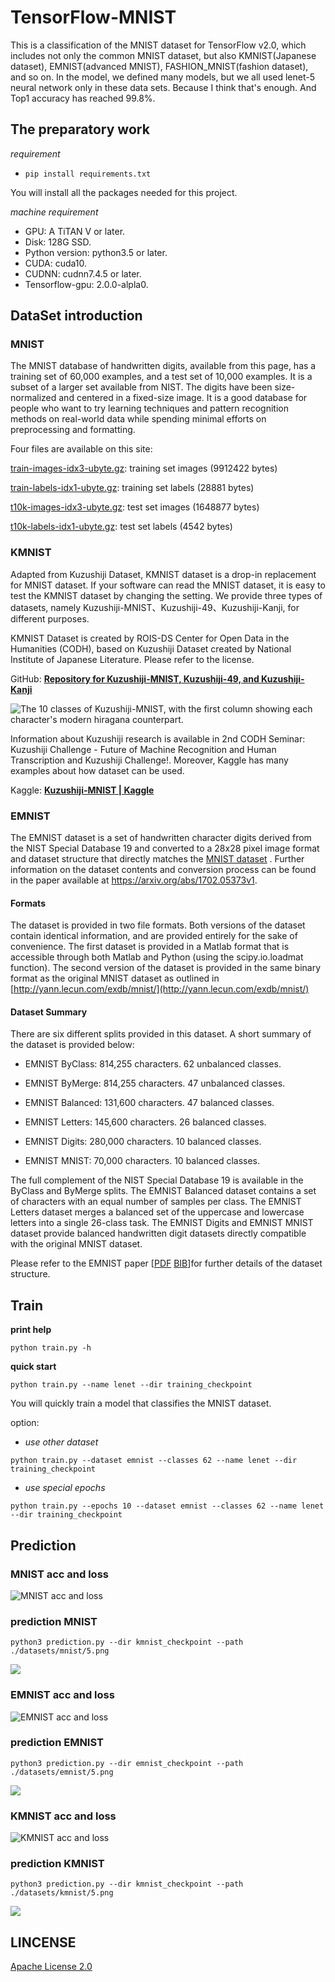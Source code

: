 # TensorFlow-MNIST

This is a classification of the MNIST dataset for TensorFlow v2.0, 
which includes not only the common MNIST dataset, 
but also KMNIST(Japanese dataset), EMNIST(advanced MNIST), 
FASHION_MNIST(fashion dataset), and so on. 
In the model, we defined many models, 
but we all used lenet-5 neural network only in these data sets. 
Because I think that's enough. And Top1 accuracy has reached 99.8%.

## The preparatory work

*requirement*
- `pip install requirements.txt`

You will install all the packages needed for this project.

*machine requirement*
- GPU: A TiTAN V or later.
- Disk: 128G SSD.
- Python version: python3.5 or later.
- CUDA: cuda10.
- CUDNN: cudnn7.4.5 or later.
- Tensorflow-gpu: 2.0.0-alpla0.

## DataSet introduction

### MNIST

The MNIST database of handwritten digits, available from this page, has a training set of 60,000 examples, and a test set of 10,000 examples. 
It is a subset of a larger set available from NIST. The digits have been size-normalized and centered in a fixed-size image.
It is a good database for people who want to try learning techniques and pattern recognition methods on real-world data while spending minimal efforts on preprocessing and formatting.

Four files are available on this site:

[train-images-idx3-ubyte.gz](http://yann.lecun.com/exdb/mnist/train-images-idx3-ubyte.gz):  training set images (9912422 bytes) 

[train-labels-idx1-ubyte.gz](http://yann.lecun.com/exdb/mnist/train-labels-idx1-ubyte.gz):  training set labels (28881 bytes) 

[t10k-images-idx3-ubyte.gz](http://yann.lecun.com/exdb/mnist/t10k-labels-idx3-ubyte.gz):   test set images (1648877 bytes) 

[t10k-labels-idx1-ubyte.gz](http://yann.lecun.com/exdb/mnist/t10k-labels-idx1-ubyte.gz):   test set labels (4542 bytes)

### KMNIST

Adapted from Kuzushiji Dataset, KMNIST dataset is a drop-in replacement for MNIST dataset. If your software can read the MNIST dataset, it is easy to test the KMNIST dataset by changing the setting. We provide three types of datasets, namely Kuzushiji-MNIST、Kuzushiji-49、Kuzushiji-Kanji, for different purposes.

KMNIST Dataset is created by ROIS-DS Center for Open Data in the Humanities (CODH), based on Kuzushiji Dataset created by National Institute of Japanese Literature. Please refer to the license.

GitHub: **[Repository for Kuzushiji-MNIST, Kuzushiji-49, and Kuzushiji-Kanji](https://github.com/rois-codh/kmnist)**

![The 10 classes of Kuzushiji-MNIST, with the first column showing each character's modern hiragana counterpart.](https://github.com/Lornatang/TensorFlow-MNIST/tree/master/img/introduction_kmnist.png)

Information about Kuzushiji research is available in 2nd CODH Seminar: Kuzushiji Challenge - Future of Machine Recognition and Human Transcription and Kuzushiji Challenge!. Moreover, Kaggle has many examples about how dataset can be used.

Kaggle: **[Kuzushiji-MNIST | Kaggle](https://www.kaggle.com/anokas/kuzushiji/)**

### EMNIST

The EMNIST dataset is a set of handwritten character digits derived from the NIST Special Database 19  and converted to a 28x28 pixel image format and dataset structure that directly matches the [MNIST dataset](http://yann.lecun.com/exdb/mnist/) . Further information on the dataset contents and conversion process can be found in the paper available at https://arxiv.org/abs/1702.05373v1.

#### Formats
The dataset is provided in two file formats. Both versions of the dataset contain identical information, and are provided entirely for the sake of convenience. The first dataset is provided in a Matlab format that is accessible through both Matlab and Python (using the scipy.io.loadmat function). The second version of the dataset is provided in the same binary format as the original MNIST dataset as outlined in [http://yann.lecun.com/exdb/mnist/](http://yann.lecun.com/exdb/mnist/)

#### Dataset Summary
There are six different splits provided in this dataset. A short summary of the dataset is provided below:

- EMNIST ByClass: 814,255 characters. 62 unbalanced classes.

- EMNIST ByMerge: 814,255 characters. 47 unbalanced classes.

- EMNIST Balanced:  131,600 characters. 47 balanced classes.

- EMNIST Letters: 145,600 characters. 26 balanced classes.

- EMNIST Digits: 280,000 characters. 10 balanced classes.

- EMNIST MNIST: 70,000 characters. 10 balanced classes.

The full complement of the NIST Special Database 19 is available in the ByClass and ByMerge splits. The EMNIST Balanced dataset contains a set of characters with an equal number of samples per class. The EMNIST Letters dataset merges a balanced set of the uppercase and lowercase letters into a single 26-class task. The EMNIST Digits and EMNIST MNIST dataset provide balanced handwritten digit datasets directly compatible with the original MNIST dataset.

Please refer to the EMNIST paper [[PDF](http://cn.arxiv.org/pdf/1702.05373v1.pdf) [BIB](http://biometrics.nist.gov/cs_links/EMNIST/emnist.bib)]for further details of the dataset structure.

## Train
**print help**

`python train.py -h`

**quick start**

`python train.py --name lenet --dir training_checkpoint`

You will quickly train a model that classifies the MNIST dataset.

option: 
- *use other dataset*

`python train.py --dataset emnist --classes 62 --name lenet --dir training_checkpoint`

- *use special epochs*

`python train.py --epochs 10 --dataset emnist --classes 62 --name lenet --dir training_checkpoint`

## Prediction

### MNIST acc and loss

![MNIST acc and loss](https://github.com/Lornatang/TensorFlow-MNIST/tree/master/img/mnist_acc_loss.png)

### prediction MNIST

`python3 prediction.py --dir kmnist_checkpoint --path ./datasets/mnist/5.png`

![](https://github.com/Lornatang/TensorFlow-MNIST/tree/master/img/pred_mnist.png)

### EMNIST acc and loss

![EMNIST acc and loss](https://github.com/Lornatang/TensorFlow-MNIST/tree/master/img/emnist_acc_loss.png)

### prediction EMNIST

`python3 prediction.py --dir emnist_checkpoint --path ./datasets/emnist/5.png`

![](https://github.com/Lornatang/TensorFlow-MNIST/tree/master/img/pred_emnist.png)

### KMNIST acc and loss

![KMNIST acc and loss](https://github.com/Lornatang/TensorFlow-MNIST/blob/master/img/kmnist_acc_loss.png)

### prediction KMNIST

`python3 prediction.py --dir kmnist_checkpoint --path ./datasets/kmnist/5.png`

![](https://github.com/Lornatang/TensorFlow-MNIST/blob/master/img/pred_kmnist.png)

## LINCENSE
[Apache License 2.0](https://github.com/Lornatang/TensorFlow-MNIST/blob/master/LICENSE)
